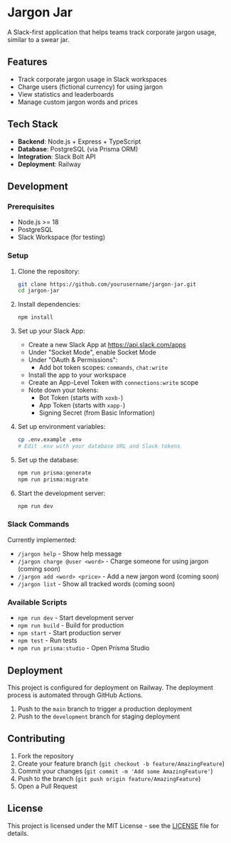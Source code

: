# Jargon Jar

A Slack-first application that helps teams track corporate jargon usage, similar to a swear jar.

## Features

- Track corporate jargon usage in Slack workspaces
- Charge users (fictional currency) for using jargon
- View statistics and leaderboards
- Manage custom jargon words and prices

## Tech Stack

- **Backend**: Node.js + Express + TypeScript
- **Database**: PostgreSQL (via Prisma ORM)
- **Integration**: Slack Bolt API
- **Deployment**: Railway

## Development

### Prerequisites

- Node.js >= 18
- PostgreSQL
- Slack Workspace (for testing)

### Setup

1. Clone the repository:
   ```bash
   git clone https://github.com/yourusername/jargon-jar.git
   cd jargon-jar
   ```

2. Install dependencies:
   ```bash
   npm install
   ```

3. Set up your Slack App:
   - Create a new Slack App at https://api.slack.com/apps
   - Under "Socket Mode", enable Socket Mode
   - Under "OAuth & Permissions":
     - Add bot token scopes: `commands`, `chat:write`
   - Install the app to your workspace
   - Create an App-Level Token with `connections:write` scope
   - Note down your tokens:
     - Bot Token (starts with `xoxb-`)
     - App Token (starts with `xapp-`)
     - Signing Secret (from Basic Information)

4. Set up environment variables:
   ```bash
   cp .env.example .env
   # Edit .env with your database URL and Slack tokens
   ```

5. Set up the database:
   ```bash
   npm run prisma:generate
   npm run prisma:migrate
   ```

6. Start the development server:
   ```bash
   npm run dev
   ```

### Slack Commands

Currently implemented:
- `/jargon help` - Show help message
- `/jargon charge @user <word>` - Charge someone for using jargon (coming soon)
- `/jargon add <word> <price>` - Add a new jargon word (coming soon)
- `/jargon list` - Show all tracked words (coming soon)

### Available Scripts

- `npm run dev` - Start development server
- `npm run build` - Build for production
- `npm start` - Start production server
- `npm test` - Run tests
- `npm run prisma:studio` - Open Prisma Studio

## Deployment

This project is configured for deployment on Railway. The deployment process is automated through GitHub Actions.

1. Push to the `main` branch to trigger a production deployment
2. Push to the `development` branch for staging deployment

## Contributing

1. Fork the repository
2. Create your feature branch (`git checkout -b feature/AmazingFeature`)
3. Commit your changes (`git commit -m 'Add some AmazingFeature'`)
4. Push to the branch (`git push origin feature/AmazingFeature`)
5. Open a Pull Request

## License

This project is licensed under the MIT License - see the [LICENSE](LICENSE) file for details. 